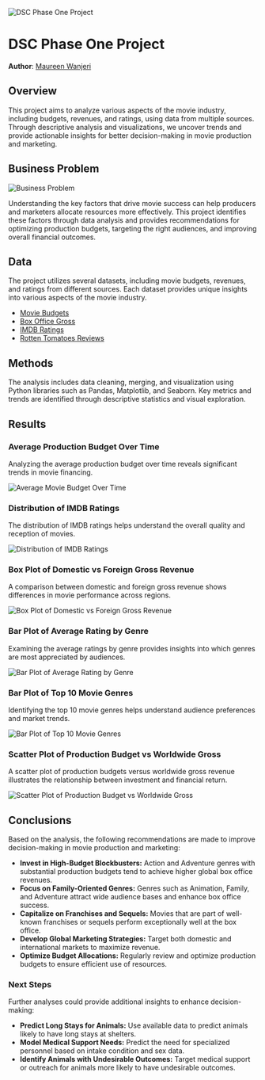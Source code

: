 ![DSC Phase One Project](./images/project_banner.jpg)

# DSC Phase One Project

**Author**: [Maureen Wanjeri](mailto:your.email@example.com)

## Overview

This project aims to analyze various aspects of the movie industry, including budgets, revenues, and ratings, using data from multiple sources. Through descriptive analysis and visualizations, we uncover trends and provide actionable insights for better decision-making in movie production and marketing.

## Business Problem

![Business Problem](./images/business_problem.png)

Understanding the key factors that drive movie success can help producers and marketers allocate resources more effectively. This project identifies these factors through data analysis and provides recommendations for optimizing production budgets, targeting the right audiences, and improving overall financial outcomes.

## Data

The project utilizes several datasets, including movie budgets, revenues, and ratings from different sources. Each dataset provides unique insights into various aspects of the movie industry.

- [Movie Budgets](./data/movie_budgets.csv)
- [Box Office Gross](./data/box_office_gross.csv)
- [IMDB Ratings](./data/imdb_ratings.csv)
- [Rotten Tomatoes Reviews](./data/rotten_tomatoes_reviews.csv)

## Methods

The analysis includes data cleaning, merging, and visualization using Python libraries such as Pandas, Matplotlib, and Seaborn. Key metrics and trends are identified through descriptive statistics and visual exploration.

## Results

### Average Production Budget Over Time

Analyzing the average production budget over time reveals significant trends in movie financing.

![Average Movie Budget Over Time](./images/average_movie_budget_over_time.png)

### Distribution of IMDB Ratings

The distribution of IMDB ratings helps understand the overall quality and reception of movies.

![Distribution of IMDB Ratings](./images/distribution_of_imdb_ratings.png)

### Box Plot of Domestic vs Foreign Gross Revenue

A comparison between domestic and foreign gross revenue shows differences in movie performance across regions.

![Box Plot of Domestic vs Foreign Gross Revenue](./images/box_plot_domestic_foreign_gross.png)

### Bar Plot of Average Rating by Genre

Examining the average ratings by genre provides insights into which genres are most appreciated by audiences.

![Bar Plot of Average Rating by Genre](./images/bar_plot_average_rating_by_genre.png)

### Bar Plot of Top 10 Movie Genres

Identifying the top 10 movie genres helps understand audience preferences and market trends.

![Bar Plot of Top 10 Movie Genres](./images/bar_plot_top_10_movie_genres.png)

### Scatter Plot of Production Budget vs Worldwide Gross

A scatter plot of production budgets versus worldwide gross revenue illustrates the relationship between investment and financial return.

![Scatter Plot of Production Budget vs Worldwide Gross](scatter_plot_budget_vs_gross.png)

## Conclusions

Based on the analysis, the following recommendations are made to improve decision-making in movie production and marketing:

- **Invest in High-Budget Blockbusters:** Action and Adventure genres with substantial production budgets tend to achieve higher global box office revenues.
- **Focus on Family-Oriented Genres:** Genres such as Animation, Family, and Adventure attract wide audience bases and enhance box office success.
- **Capitalize on Franchises and Sequels:** Movies that are part of well-known franchises or sequels perform exceptionally well at the box office.
- **Develop Global Marketing Strategies:** Target both domestic and international markets to maximize revenue.
- **Optimize Budget Allocations:** Regularly review and optimize production budgets to ensure efficient use of resources.

### Next Steps

Further analyses could provide additional insights to enhance decision-making:

- **Predict Long Stays for Animals:** Use available data to predict animals likely to have long stays at shelters.
- **Model Medical Support Needs:** Predict the need for specialized personnel based on intake condition and sex data.
- **Identify Animals with Undesirable Outcomes:** Target medical support or outreach for animals more likely to have undesirable outcomes.
